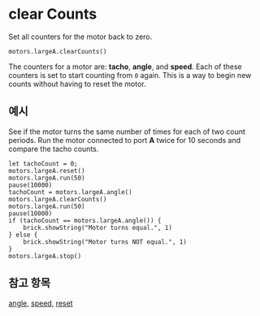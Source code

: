 # clear Counts

Set all counters for the motor back to zero.

```sig
motors.largeA.clearCounts()
```

The counters for a motor are: **tacho**, **angle**, and **speed**. Each of these counters is set to start counting from `0` again. This is a way to begin new counts without having to reset the motor.

## 예시

See if the motor turns the same number of times for each of two count periods. Run the motor connected to port **A** twice for 10 seconds and compare the tacho counts.

```blocks
let tachoCount = 0;
motors.largeA.reset()
motors.largeA.run(50)
pause(10000)
tachoCount = motors.largeA.angle()
motors.largeA.clearCounts()
motors.largeA.run(50)
pause(10000)
if (tachoCount == motors.largeA.angle()) {
    brick.showString("Motor turns equal.", 1)
} else {
    brick.showString("Motor turns NOT equal.", 1)
}
motors.largeA.stop()
```

## 참고 항목

[angle](/reference/motors/motor/angle), [speed](/reference/motors/motor/speed), [reset](/reference/motors/motor/reset)